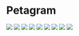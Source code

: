 # Petagram
<img src="https://1.bp.blogspot.com/-Oq12mO-AwWk/X35qy1u51PI/AAAAAAAAJRs/F3iMJduvUhEGqegbv7x1NojTQS6Q-yJKgCLcBGAsYHQ/s16000/Screenshot_1.png"/>
<img src="https://1.bp.blogspot.com/-9pnvReCV7C8/X35q1b4_rnI/AAAAAAAAJR8/kX9dVBuD3rQ9kOonhbpHGIrqPg2o1Oo9QCLcBGAsYHQ/s16000/Screenshot_7.png" />
<img src="https://1.bp.blogspot.com/-EsBLwNUnEfc/X35q2O4OBNI/AAAAAAAAJSA/zS0YwlwVyHcES1Z9MrpupcbGmveTfl1HQCLcBGAsYHQ/s16000/Screenshot_8.png" />
<img src="https://1.bp.blogspot.com/-q4bors2DBTo/X35qzov-jHI/AAAAAAAAJRw/lIT-2eD4UxAygVVkGa937Y1yXXwwMFG7wCLcBGAsYHQ/s16000/Screenshot_4.png" />
<img src="https://1.bp.blogspot.com/-nTwWDNDw3Ds/X35q0c9WVLI/AAAAAAAAJR0/zWjWm5dS7t8e_ucuSSHFD6W92_fwCHr6gCLcBGAsYHQ/s16000/Screenshot_6.png" />
<img src="https://1.bp.blogspot.com/-k6Z7Ks5Bbq8/X35q0w_vyfI/AAAAAAAAJR4/QHBei8azZkIldMB7rsnG1C45UFuHonSUQCLcBGAsYHQ/s16000/Screenshot_5.png" />
<img src="https://1.bp.blogspot.com/-3l8E7SpdnjQ/X35qy7LnKVI/AAAAAAAAJRo/_KVU_4plQSAwI_LoqC-mKh4_TRrnzd-lgCLcBGAsYHQ/s16000/Screenshot_2.png" />
<img src="https://1.bp.blogspot.com/-2Mjc59htNxg/X35q2sN4pnI/AAAAAAAAJSE/WNmeQVIWprE0v2LxwGG82x8VDkSBcsltACLcBGAsYHQ/s16000/Screenshot_9.png" />
<img src="https://1.bp.blogspot.com/-U1PEepI318k/X35qye3SWYI/AAAAAAAAJRk/avWg2yTc1Dgip4JXn3dmlnfB5-czayn1gCLcBGAsYHQ/s320/Screenshot_3.png" />
